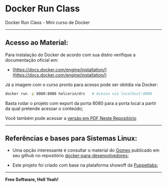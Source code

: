 # Docker Run Class
Docker Run Class - Mini curso de Docker 

---

## Acesso ao Material:

Para instalação do Docker de acordo com sua distro verifique a documentação oficial em:

- [https://docs.docker.com/engine/installation/](https://docs.docker.com/engine/installation/)

Já a imagem com o curso pronto para acesso pode ser obitdia via Docker:

```sh
docker run -p 8080:8080 helcorin/drc   # Acesso via localhost:8080
```
Basta rodar o projeto com export da porta 8080 para a porta local a partir da qual pretende acessar o conteúdo;

Você também pode acessar a [versão em PDF Neste Repositório](https://github.com/helcorin/docker-run-class/raw/master/_files/Docker-Run-Class.pdf)

---

## Referências e bases para Sistemas Linux:

 - Uma opção interessante é consultar o material do [Gomex](https://github.com/gomex) publicado em seu github no repositório [docker-para-desenvolvedores](https://github.com/gomex/docker-para-desenvolvedores);

- Este projeto foi criado com base na plataforma showoff da [Puppetlabs](https://github.com/puppetlabs/showoff);

----

**Free Software, Hell Yeah!**
